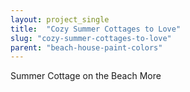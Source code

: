 ```yaml
---
layout: project_single
title:  "Cozy Summer Cottages to Love"
slug: "cozy-summer-cottages-to-love"
parent: "beach-house-paint-colors"
---
```

Summer Cottage on the Beach                                                                                                                                                                                 More
